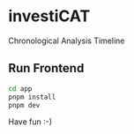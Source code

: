 # investiCAT
Chronological Analysis Timeline


## Run Frontend

```bash
cd app
pnpm install
pnpm dev
```

Have fun :-)